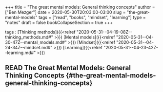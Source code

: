 +++
title = "The great mental models: General thinking concepts"
author = ["Ben Mezger"]
date = 2020-05-30T20:03:00-03:00
slug = "the-great-mental-models"
tags = ["read", "books", "mindset", "learning"]
type = "notes"
draft = false
bookCollapseSection = true
+++

tags
: [Thinking methods]({{<relref "2020-05-31--04-19-08Z--thinking_methods.md#" >}}) [Mental models]({{<relref "2020-05-31--04-30-47Z--mental_models.md#" >}}) [Mindset]({{<relref "2020-05-31--04-24-34Z--mindset.md#" >}}) [Learning]({{<relref "2020-05-31--04-23-42Z--learning.md#" >}})


## <span class="org-todo done READ">READ</span> The Great Mental Models: General Thinking Concepts {#the-great-mental-models-general-thinking-concepts}